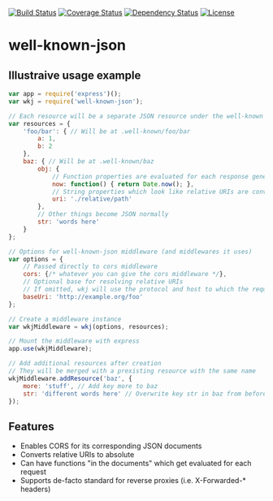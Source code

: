 [![Build
Status](https://travis-ci.org/OADA/well-known-json-js.svg)](https://travis-ci.org/OADA/well-known-json-js)
[![Coverage
Status](https://coveralls.io/repos/OADA/well-known-json-js/badge.png?branch=master)](https://coveralls.io/r/OADA/well-known-json-js?branch=master)
[![Dependency
Status](https://david-dm.org/oada/well-known-json-js.svg)](https://david-dm.org/oada/well-known-json-js)
[![License](http://img.shields.io/:license-Apache%202.0-green.svg)](http://www.apache.org/licenses/LICENSE-2.0.html)

# well-known-json #

## Illustraive usage example ##
```Javascript
var app = require('express')();
var wkj = require('well-known-json');

// Each resource will be a separate JSON resource under the well-known enpoint
var resources = {
    'foo/bar': { // Will be at .well-known/foo/bar
        a: 1,
        b: 2
    },
    baz: { // Will be at .well-known/baz
        obj: {
            // Function properties are evaluated for each response generated
            now: function() { return Date.now(); },
            // String properties which look like relative URIs are converted to absolute URIs
            uri: './relative/path'
        },
        // Other things become JSON normally
        str: 'words here'
    }
};

// Options for well-known-json middleware (and middlewares it uses)
var options = {
    // Passed directly to cors middleware
    cors: {/* whatever you can give the cors middleware */},
    // Optional base for resolving relative URIs
    // If omitted, wkj will use the protocol and host to which the request was sent
    baseUri: 'http://example.org/foo'
};

// Create a middleware instance
var wkjMiddleware = wkj(options, resources);

// Mount the middleware with express
app.use(wkjMiddleware);

// Add additional resources after creation
// They will be merged with a prexisting resource with the same name
wkjMiddleware.addResource('baz', {
    more: 'stuff', // Add key more to baz
    str: 'different words here' // Overwrite key str in baz from before
});
```

## Features ##
* Enables CORS for its corresponding JSON documents
* Converts relative URIs to absolute
* Can have functions "in the documents" which get evaluated for each request
* Supports de-facto standard for reverse proxies (i.e. X-Forwarded-* headers)
